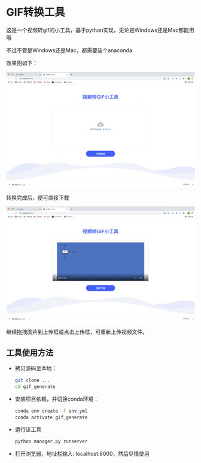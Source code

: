 # GIF转换工具

这是一个视频转gif的小工具，基于python实现，无论是Windows还是Mac都能用哦

不过不管是Windows还是Mac，都需要装个anaconda

效果图如下：

![image-20200426175354454](image/README.asset/image-20200426175354454.png)

转换完成后，便可直接下载

![image-20200426175509987](image/README.asset/image-20200426175509987.png)

继续拖拽图片到上传框或点击上传框，可重新上传视频文件。







## 工具使用方法

* 拷贝源码至本地：

    ```bash
    git clone ...
    cd gif_generate
    ```

* 安装项目依赖，并切换conda环境：

    ```bash
    conda env create -f env.yml
    conda activate gif_generate
    ```

* 运行该工具

    ```bash
    python manager.py runserver
    ```

* 打开浏览器，地址栏输入: localhost:8000，然后尽情使用




